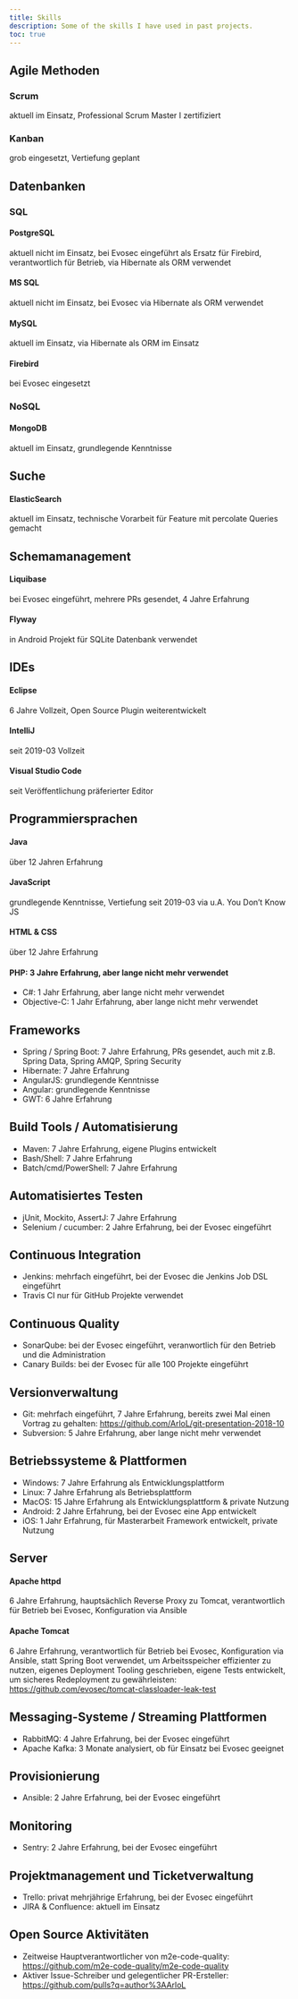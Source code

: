 ```yaml
---
title: Skills
description: Some of the skills I have used in past projects.
toc: true
---
```

## Agile Methoden

### Scrum

aktuell im Einsatz, Professional Scrum Master I zertifiziert

### Kanban

grob eingesetzt, Vertiefung geplant

## Datenbanken

### SQL

#### PostgreSQL

aktuell nicht im Einsatz, bei Evosec eingeführt als Ersatz für Firebird, verantwortlich für Betrieb, via Hibernate als ORM verwendet

#### MS SQL

aktuell nicht im Einsatz, bei Evosec via Hibernate als ORM verwendet

#### MySQL

aktuell im Einsatz, via Hibernate als ORM im Einsatz

#### Firebird

bei Evosec eingesetzt

### NoSQL

#### MongoDB

aktuell im Einsatz, grundlegende Kenntnisse

## Suche

#### ElasticSearch

aktuell im Einsatz, technische Vorarbeit für Feature mit percolate Queries
gemacht

## Schemamanagement

#### Liquibase

bei Evosec eingeführt, mehrere PRs gesendet, 4 Jahre Erfahrung

#### Flyway

in Android Projekt für SQLite Datenbank verwendet

## IDEs

#### Eclipse

6 Jahre Vollzeit, Open Source Plugin weiterentwickelt

#### IntelliJ

seit 2019-03 Vollzeit

#### Visual Studio Code

seit Veröffentlichung präferierter Editor

## Programmiersprachen

#### Java

über 12 Jahren Erfahrung

#### JavaScript

grundlegende Kenntnisse, Vertiefung seit 2019-03 via u.A. You Don’t Know JS

#### HTML & CSS

über 12 Jahre Erfahrung

#### PHP: 3 Jahre Erfahrung, aber lange nicht mehr verwendet

* C#: 1 Jahr Erfahrung, aber lange nicht mehr verwendet
* Objective-C: 1 Jahr Erfahrung, aber lange nicht mehr verwendet

## Frameworks

* Spring / Spring Boot: 7 Jahre Erfahrung, PRs gesendet, auch mit z.B. Spring Data, Spring AMQP, Spring Security
* Hibernate: 7 Jahre Erfahrung
* AngularJS: grundlegende Kenntnisse
* Angular: grundlegende Kenntnisse
* GWT: 6 Jahre Erfahrung

## Build Tools / Automatisierung

* Maven: 7 Jahre Erfahrung, eigene Plugins entwickelt
* Bash/Shell: 7 Jahre Erfahrung
* Batch/cmd/PowerShell: 7 Jahre Erfahrung

## Automatisiertes Testen

* jUnit, Mockito, AssertJ: 7 Jahre Erfahrung
* Selenium / cucumber: 2 Jahre Erfahrung, bei der Evosec eingeführt

## Continuous Integration

* Jenkins: mehrfach eingeführt, bei der Evosec die Jenkins Job DSL eingeführt
* Travis CI nur für GitHub Projekte verwendet

## Continuous Quality

* SonarQube: bei der Evosec eingeführt, veranwortlich für den Betrieb und die Administration
* Canary Builds: bei der Evosec für alle 100 Projekte eingeführt

## Versionverwaltung

* Git: mehrfach eingeführt, 7 Jahre Erfahrung, bereits zwei Mal einen Vortrag zu gehalten: https://github.com/ArloL/git-presentation-2018-10
* Subversion: 5 Jahre Erfahrung, aber lange nicht mehr verwendet

## Betriebssysteme & Plattformen

* Windows: 7 Jahre Erfahrung als Entwicklungsplattform
* Linux: 7 Jahre Erfahrung als Betriebsplattform
* MacOS: 15 Jahre Erfahrung als Entwicklungsplattform & private Nutzung
* Android: 2 Jahre Erfahrung, bei der Evosec eine App entwickelt
* iOS: 1 Jahr Erfahrung, für Masterarbeit Framework entwickelt, private Nutzung

## Server

#### Apache httpd

6 Jahre Erfahrung, hauptsächlich Reverse Proxy zu Tomcat, verantwortlich für Betrieb bei Evosec, Konfiguration via Ansible

#### Apache Tomcat

6 Jahre Erfahrung, verantwortlich für Betrieb bei Evosec, Konfiguration via Ansible, statt Spring Boot verwendet, um Arbeitsspeicher effizienter zu nutzen, eigenes Deployment Tooling geschrieben, eigene Tests entwickelt, um sicheres Redeployment zu gewährleisten: https://github.com/evosec/tomcat-classloader-leak-test

## Messaging-Systeme / Streaming Plattformen

* RabbitMQ: 4 Jahre Erfahrung, bei der Evosec eingeführt
* Apache Kafka: 3 Monate analysiert, ob für Einsatz bei Evosec geeignet

## Provisionierung

* Ansible: 2 Jahre Erfahrung, bei der Evosec eingeführt

## Monitoring

* Sentry: 2 Jahre Erfahrung, bei der Evosec eingeführt

## Projektmanagement und Ticketverwaltung

* Trello: privat mehrjährige Erfahrung, bei der Evosec eingeführt
* JIRA & Confluence: aktuell im Einsatz

## Open Source Aktivitäten

* Zeitweise Hauptverantwortlicher von m2e-code-quality:
  https://github.com/m2e-code-quality/m2e-code-quality
* Aktiver Issue-Schreiber und gelegentlicher PR-Ersteller:
  https://github.com/pulls?q=author%3AArloL

